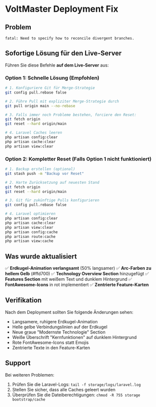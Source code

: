 # VoltMaster Deployment Fix

## Problem
```
fatal: Need to specify how to reconcile divergent branches.
```

## Sofortige Lösung für den Live-Server

Führen Sie diese Befehle **auf dem Live-Server** aus:

### Option 1: Schnelle Lösung (Empfohlen)
```bash
# 1. Konfiguriere Git für Merge-Strategie
git config pull.rebase false

# 2. Führe Pull mit expliziter Merge-Strategie durch
git pull origin main --no-rebase

# 3. Falls immer noch Probleme bestehen, forciere den Reset:
git fetch origin
git reset --hard origin/main

# 4. Laravel Caches leeren
php artisan config:clear
php artisan cache:clear
php artisan view:clear
```

### Option 2: Kompletter Reset (Falls Option 1 nicht funktioniert)
```bash
# 1. Backup erstellen (optional)
git stash push -m "Backup vor Reset"

# 2. Harte Zurücksetzung auf neuesten Stand
git fetch origin
git reset --hard origin/main

# 3. Git für zukünftige Pulls konfigurieren
git config pull.rebase false

# 4. Laravel optimieren
php artisan config:clear
php artisan cache:clear
php artisan view:clear
php artisan config:cache
php artisan route:cache
php artisan view:cache
```

## Was wurde aktualisiert

✅ **Erdkugel-Animation verlangsamt** (50% langsamer)
✅ **Arc-Farben zu hellem Gelb** (#ffd700)
✅ **Technology Overview Section** hinzugefügt
✅ **Features Section** mit weißem Text und dunklem Hintergrund
✅ **FontAwesome-Icons** in rot implementiert
✅ **Zentrierte Feature-Karten**

## Verifikation

Nach dem Deployment sollten Sie folgende Änderungen sehen:
- Langsamere, ruhigere Erdkugel-Animation
- Helle gelbe Verbindungslinien auf der Erdkugel
- Neue graue "Modernste Technologie" Section
- Weiße Überschrift "Kernfunktionen" auf dunklem Hintergrund
- Rote FontAwesome-Icons statt Emojis
- Zentrierte Texte in den Feature-Karten

## Support

Bei weiteren Problemen:
1. Prüfen Sie die Laravel-Logs: `tail -f storage/logs/laravel.log`
2. Stellen Sie sicher, dass alle Caches geleert wurden
3. Überprüfen Sie die Dateiberechtigungen: `chmod -R 755 storage bootstrap/cache`
